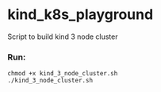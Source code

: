 # kind_k8s_playground
Script to build kind 3 node cluster

### Run:
```
chmod +x kind_3_node_cluster.sh
./kind_3_node_cluster.sh
```
